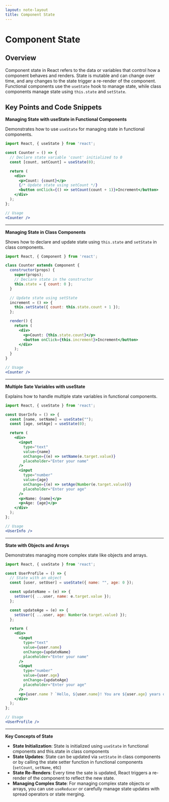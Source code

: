 ```yaml
---
layout: note-layout  
title: Component State  
---
```


# Component State

## Overview
Component state in React refers to the data or variables that control how a component behaves and renders. State is mutable and can change over time, and any changes to the state trigger a re-render of the component. Functional components use the `useState` hook to manage state, while class components manage state using `this.state` and `setState`.

## Key Points and Code Snippets

**Managing State with useState in Functional Components**

Demonstrates how to use `useState` for managing state in functional components.



```jsx
import React, { useState } from 'react';

const Counter = () => {
  // Declare state variable 'count' initialized to 0
  const [count, setCount] = useState(0);

  return (
    <div>
      <p>Count: {count}</p>
      {/* Update state using setCount */}
      <button onClick={() => setCount(count + 1)}>Increment</button>
    </div>
  );
};

// Usage
<Counter />
```

---

**Managing State in Class Components**

Shows how to declare and update state using `this.state` and `setState` in class components.

```jsx
import React, { Component } from 'react';

class Counter extends Component {
  constructor(props) {
    super(props);
    // Declare state in the constructor
    this.state = { count: 0 };
  }

  // Update state using setState
  increment = () => {
    this.setState({ count: this.state.count + 1 });
  };

  render() {
    return (
      <div>
        <p>Count: {this.state.count}</p>
        <button onClick={this.increment}>Increment</button>
      </div>
    );
  }
}

// Usage
<Counter />
```

---

**Multiple Sate Variables with useState**

Explains how to handle multiple state variables in functional components.

```jsx
import React, { useState } from 'react';

const UserInfo = () => {
  const [name, setName] = useState("");
  const [age, setAge] = useState(0);

  return (
    <div>
      <input 
        type="text" 
        value={name} 
        onChange={(e) => setName(e.target.value)} 
        placeholder="Enter your name"
      />
      <input 
        type="number" 
        value={age} 
        onChange={(e) => setAge(Number(e.target.value))} 
        placeholder="Enter your age"
      />
      <p>Name: {name}</p>
      <p>Age: {age}</p>
    </div>
  );
};

// Usage
<UserInfo />
```

---

**State with Objects and Arrays**

Demonstrates managing more complex state like objects and arrays.

```jsx
import React, { useState } from 'react';

const UserProfile = () => {
  // State with an object
  const [user, setUser] = useState({ name: "", age: 0 });

  const updateName = (e) => {
    setUser({ ...user, name: e.target.value });
  };

  const updateAge = (e) => {
    setUser({ ...user, age: Number(e.target.value) });
  };

  return (
    <div>
      <input 
        type="text" 
        value={user.name} 
        onChange={updateName} 
        placeholder="Enter your name"
      />
      <input 
        type="number" 
        value={user.age} 
        onChange={updateAge} 
        placeholder="Enter your age"
      />
      <p>{user.name ? `Hello, ${user.name}! You are ${user.age} years old.` : "Enter your information."}</p>
    </div>
  );
};

// Usage
<UserProfile />
```

---

**Key Concepts of State**

- **State Initialization**: State is initialized using `useState` in functional cmponents and this.state in class components
- **State Updates**: State can be updated via `setState` in class components or by calling the state setter function in functional components (`setCount`, `setName`, etc)
- **State Re-Renders**: Every time the sate is updated, React triggers a re-render of the component to reflect the new state.
- **Managing Complex State**: For managing complex state objects or arrays, you can use `useReducer` or carefully manage state updates with spread operators or state merging.

